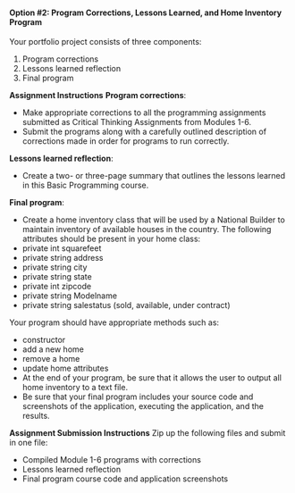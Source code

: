 #### Option #2: **Program Corrections, Lessons Learned, and Home Inventory Program**

Your portfolio project consists of three components:

1. Program corrections
2. Lessons learned reflection
3. Final program

**Assignment Instructions**
**Program corrections**:

- Make appropriate corrections to all the programming assignments submitted as Critical Thinking Assignments from Modules 1-6.
- Submit the programs along with a carefully outlined description of corrections made in order for programs to run correctly.

**Lessons learned reflection**:

- Create a two- or three-page summary that outlines the lessons learned in this Basic Programming course.

**Final program**:

- Create a home inventory class that will be used by a National  Builder to maintain inventory of available houses in the country. The  following attributes should be present in your home class:
- private int squarefeet
- private string address
- private string city
- private string state
- private int zipcode
- private string Modelname
- private string salestatus (sold, available, under contract)

Your program should have appropriate methods such as:

- constructor
- add a new home
- remove a home
- update home attributes
- At the end of your program, be sure that it allows the user to output all home inventory to a text file.
- Be sure that your final program includes your source code and  screenshots of the application, executing the application, and the  results.

**Assignment Submission Instructions**
Zip up the following files and submit in one file:

- Compiled Module 1-6 programs with corrections
- Lessons learned reflection
- Final program course code and application screenshots
